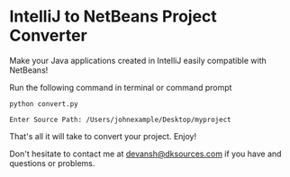 # IntelliJ to NetBeans Project Converter
Make your Java applications created in IntelliJ easily compatible with NetBeans! 

Run the following command in terminal or command prompt

```
python convert.py

Enter Source Path: /Users/johnexample/Desktop/myproject 

```

That's all it will take to convert your project. Enjoy! 


Don't hesitate to contact me at devansh@dksources.com if you have and questions or problems. 

